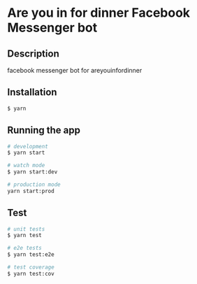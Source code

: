 Are you in for dinner Facebook Messenger bot
===

## Description

facebook messenger bot for areyouinfordinner

## Installation

```bash
$ yarn
```

## Running the app

```bash
# development
$ yarn start

# watch mode
$ yarn start:dev

# production mode
yarn start:prod
```

## Test

```bash
# unit tests
$ yarn test

# e2e tests
$ yarn test:e2e

# test coverage
$ yarn test:cov
```

